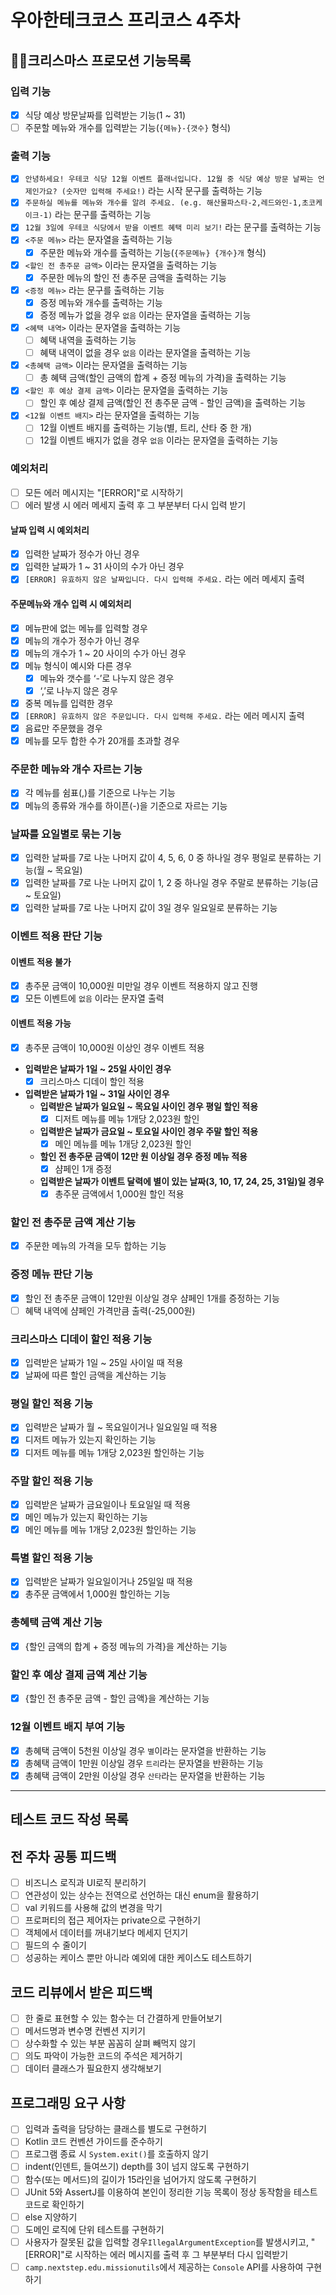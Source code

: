 # 우아한테크코스 프리코스 4주차

## 🎅🏻크리스마스 프로모션 기능목록

### 입력 기능

- [X]  식당 예상 방문날짜를 입력받는 기능(1 ~ 31)
- [ ]  주문할 메뉴와 개수를 입력받는 기능(`{메뉴}-{갯수}` 형식)

### 출력 기능

- [X]  `안녕하세요! 우테코 식당 12월 이벤트 플래너입니다.
  12월 중 식당 예상 방문 날짜는 언제인가요? (숫자만 입력해 주세요!)` 라는 시작 문구를 출력하는 기능
- [X]  `주문하실 메뉴를 메뉴와 개수를 알려 주세요. (e.g. 해산물파스타-2,레드와인-1,초코케이크-1)` 라는 문구를 출력하는 기능
- [X]  `12월 3일에 우테코 식당에서 받을 이벤트 혜택 미리 보기!` 라는 문구를 출력하는 기능
- [X]  `<주문 메뉴>` 라는 문자열을 출력하는 기능
    - [X]  주문한 메뉴와 개수를 출력하는 기능(`{주문메뉴} {개수}개` 형식)
- [X]  `<할인 전 총주문 금액>` 이라는 문자열을 출력하는 기능
    - [X]  주문한 메뉴의 할인 전 총주문 금액을 출력하는 기능
- [X]  `<증정 메뉴>` 라는 문구를 출력하는 기능
    - [X]  증정 메뉴와 개수를 출력하는 기능
    - [X]  증정 메뉴가 없을 경우 `없음` 이라는 문자열을 출력하는 기능
- [X]  `<혜택 내역>` 이라는 문자열을 출력하는 기능
    - [ ]  혜택 내역을 출력하는 기능
    - [ ]  혜택 내역이 없을 경우 `없음` 이라는 문자열을 출력하는 기능
- [X]  `<총혜택 금액>` 이라는 문자열을 출력하는 기능
    - [ ]  총 혜택 금액(할인 금액의 합계 + 증정 메뉴의 가격)을 출력하는 기능
- [X]  `<할인 후 예상 결제 금액>` 이라는 문자열을 출력하는 기능
    - [ ]  할인 후 예상 결제 금액(할인 전 총주문 금액 - 할인 금액)을 출력하는 기능
- [X]  `<12월 이벤트 배지>` 라는 문자열을 출력하는 기능
    - [ ]  12월 이벤트 배지를 출력하는 기능(별, 트리, 산타 중 한 개)
    - [ ]  12월 이벤트 배지가 없을 경우 `없음` 이라는 문자열을 출력하는 기능

### 예외처리

- [ ]  모든 에러 메시지는 "[ERROR]"로 시작하기
- [ ]  에러 발생 시 에러 메세지 출력 후 그 부분부터 다시 입력 받기

#### 날짜 입력 시 예외처리

- [X]  입력한 날짜가 정수가 아닌 경우
- [X]  입력한 날짜가 1 ~ 31 사이의 수가 아닌 경우
- [X]  `[ERROR] 유효하지 않은 날짜입니다. 다시 입력해 주세요.` 라는 에러 메세지 출력

#### 주문메뉴와 개수 입력 시 예외처리

- [X]  메뉴판에 없는 메뉴를 입력할 경우
- [X]  메뉴의 개수가 정수가 아닌 경우
- [X]  메뉴의 개수가 1 ~ 20 사이의 수가 아닌 경우
- [X]  메뉴 형식이 예시와 다른 경우
    - [X]  메뉴와 갯수를 ‘-’로 나누지 않은 경우
    - [X]  ‘,’로 나누지 않은 경우
- [X]  중복 메뉴를 입력한 경우
- [X]  `[ERROR] 유효하지 않은 주문입니다. 다시 입력해 주세요.` 라는 에러 메시지 출력
- [X]  음료만 주문했을 경우
- [X]  메뉴를 모두 합한 수가 20개를 초과할 경우

### 주문한 메뉴와 개수 자르는 기능

- [X]  각 메뉴를 쉼표(,)를 기준으로 나누는 기능
- [X]  메뉴의 종류와 개수를 하이픈(-)을 기준으로 자르는 기능

### 날짜를 요일별로 묶는 기능

- [X]  입력한 날짜를 7로 나눈 나머지 값이 4, 5, 6, 0 중 하나일 경우 평일로 분류하는 기능(월 ~ 목요일)
- [X]  입력한 날짜를 7로 나눈 나머지 값이 1, 2 중 하나일 경우 주말로 분류하는 기능(금 ~ 토요일)
- [X]  입력한 날짜를 7로 나눈 나머지 값이 3일 경우 일요일로 분류하는 기능

### 이벤트 적용 판단 기능

#### 이벤트 적용 불가

- [X]  총주문 금액이 10,000원 미만일 경우 이벤트 적용하지 않고 진행
- [X]  모든 이벤트에 `없음` 이라는 문자열 출력

#### 이벤트 적용 가능

- [X]  총주문 금액이 10,000원 이상인 경우 이벤트 적용
- **입력받은 날짜가 1일 ~ 25일 사이인 경우**
    - [X]  크리스마스 디데이 할인 적용
- **입력받은 날짜가 1일 ~ 31일 사이인 경우**
    - **입력받은 날짜가 일요일 ~ 목요일 사이인 경우 평일 할인 적용**
        - [X]  디저트 메뉴를 메뉴 1개당 2,023원 할인
    - **입력받은 날짜가 금요일 ~ 토요일 사이인 경우 주말 할인 적용**
        - [X]  메인 메뉴를 메뉴 1개당 2,023원 할인
    - **할인 전 총주문 금액이 12만 원 이상일 경우 증정 메뉴 적용**
        - [X]  샴페인 1개 증정
    - **입력받은 날짜가 이벤트 달력에 별이 있는 날짜(3, 10, 17, 24, 25, 31일)일 경우**
        - [X]  총주문 금액에서 1,000원 할인 적용

### 할인 전 총주문 금액 계산 기능

- [X]  주문한 메뉴의 가격을 모두 합하는 기능

### 증정 메뉴 판단 기능

- [X]  할인 전 총주문 금액이 12만원 이상일 경우 샴페인 1개를 증정하는 기능
- [ ]  혜택 내역에 샴페인 가격만큼 출력(-25,000원)

### 크리스마스 디데이 할인 적용 기능

- [X]  입력받은 날짜가 1일 ~ 25일 사이일 때 적용
- [X]  날짜에 따른 할인 금액을 계산하는 기능

### 평일 할인 적용 기능

- [X]  입력받은 날짜가 월 ~ 목요일이거나 일요일일 때 적용
- [X]  디저트 메뉴가 있는지 확인하는 기능
- [X]  디저트 메뉴를 메뉴 1개당 2,023원 할인하는 기능

### 주말 할인 적용 기능

- [X]  입력받은 날짜가 금요일이나 토요일일 때 적용
- [X]  메인 메뉴가 있는지 확인하는 기능
- [X]  메인 메뉴를 메뉴 1개당 2,023원 할인하는 기능

### 특별 할인 적용 기능

- [X]  입력받은 날짜가 일요일이거나 25일일 때 적용
- [X]  총주문 금액에서 1,000원 할인하는 기능

### 총혜택 금액 계산 기능

- [X]  {할인 금액의 합계 + 증정 메뉴의 가격}을 계산하는 기능

### 할인 후 예상 결제 금액 계산 기능

- [X]  {할인 전 총주문 금액 - 할인 금액}을 계산하는 기능

### 12월 이벤트 배지 부여 기능

- [X]  총혜택 금액이 5천원 이상일 경우 `별`이라는 문자열을 반환하는 기능
- [X]  총혜택 금액이 1만원 이상일 경우 `트리`라는 문자열을 반환하는 기능
- [X]  총혜택 금액이 2만원 이상일 경우 `산타`라는 문자열을 반환하는 기능

---
## 테스트 코드 작성 목록

## 전 주차 공통 피드백

- [ ]  비즈니스 로직과 UI로직 분리하기
- [ ]  연관성이 있는 상수는 전역으로 선언하는 대신 enum을 활용하기
- [ ]  val 키워드를 사용해 값의 변경을 막기
- [ ]  프로퍼티의 접근 제어자는 private으로 구현하기
- [ ]  객체에서 데이터를 꺼내기보다 메세지 던지기
- [ ]  필드의 수 줄이기
- [ ]  성공하는 케이스 뿐만 아니라 예외에 대한 케이스도 테스트하기

## 코드 리뷰에서 받은 피드백
- [ ]  한 줄로 표현할 수 있는 함수는 더 간결하게 만들어보기
- [ ]  메서드명과 변수명 컨벤션 지키기
- [ ]  상수화할 수 있는 부분 꼼꼼히 살펴 빼먹지 않기
- [ ]  의도 파악이 가능한 코드의 주석은 제거하기
- [ ]  데이터 클래스가 필요한지 생각해보기

## 프로그래밍 요구 사항

- [ ]  입력과 출력을 담당하는 클래스를 별도로 구현하기
- [ ]  Kotlin 코드 컨벤션 가이드를 준수하기
- [ ]  프로그램 종료 시 `System.exit()`를 호출하지 않기
- [ ]  indent(인덴트, 들여쓰기) depth를 3이 넘지 않도록 구현하기
- [ ]  함수(또는 메서드)의 길이가 15라인을 넘어가지 않도록 구현하기
- [ ]  JUnit 5와 AssertJ를 이용하여 본인이 정리한 기능 목록이 정상 동작함을 테스트 코드로 확인하기
- [ ]  else 지양하기
- [ ]  도메인 로직에 단위 테스트를 구현하기
- [ ]  사용자가 잘못된 값을 입력할 경우`IllegalArgumentException`를 발생시키고, "[ERROR]"로 시작하는 에러 메시지를 출력 후 그 부분부터 다시 입력받기
- [ ]  `camp.nextstep.edu.missionutils`에서 제공하는 `Console` API를 사용하여 구현하기